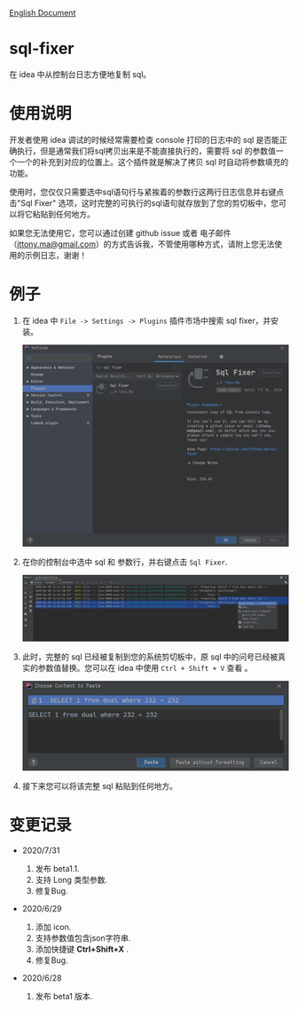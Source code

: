 [English Document](./README.md)

# sql-fixer

在 idea 中从控制台日志方便地复制 sql。 

# 使用说明

开发者使用 idea 调试的时候经常需要检查 console 打印的日志中的 sql 是否能正确执行，但是通常我们将sql拷贝出来是不能直接执行的，需要将 sql 的参数值一个一个的补充到对应的位置上。这个插件就是解决了拷贝 sql 时自动将参数填充的功能。

使用时，您仅仅只需要选中sql语句行与紧挨着的参数行这两行日志信息并右键点击"Sql Fixer" 选项，这时完整的可执行的sql语句就存放到了您的剪切板中，您可以将它粘贴到任何地方。

如果您无法使用它，您可以通过创建 github issue 或者 电子邮件（ittony.ma@gmail.com）的方式告诉我，不管使用哪种方式，请附上您无法使用的示例日志，谢谢！

# 例子

1. 在 idea 中 `File -> Settings -> Plugins` 插件市场中搜索 sql fixer，并安装。

   ![安装界面](./images/install.png)

2. 在你的控制台中选中 sql 和 参数行，并右键点击 `Sql Fixer`.

   ![sql fixer 插件位置展示](./images/sql_fixer_location.png)

3. 此时，完整的 sql 已经被复制到您的系统剪切板中，原 sql 中的问号已经被真实的参数值替换。您可以在 idea 中使用 `Ctrl + Shift + V` 查看 。

   ![idea 查看系统剪切板](./images/clipboard.png)

4. 接下来您可以将该完整 sql 粘贴到任何地方。


# 变更记录
- 2020/7/31

  1. 发布 beta1.1.
  2. 支持 Long 类型参数.
  3. 修复Bug.
  
- 2020/6/29

  1. 添加 icon.
  2. 支持参数值包含json字符串.
  3. 添加快捷键 **Ctrl+Shift+X** .
  4. 修复Bug.

- 2020/6/28

  1. 发布 beta1 版本.
